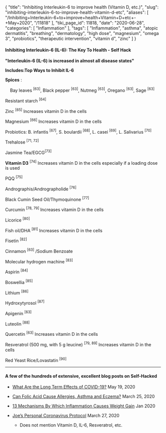 {
    "title": "Inhibiting Interleukin-6 to improve health (Vitamin D, etc.)",
    "slug": "inhibiting-interleukin-6-to-improve-health-vitamin-d-etc",
    "aliases": [
        "/Inhibiting+Interleukin-6+to+improve+health+Vitamin+D+etc+-+May+2020",
        "/11818"
    ],
    "tiki_page_id": 11818,
    "date": "2020-06-28",
    "categories": [
        "Inflammation"
    ],
    "tags": [
        "Inflammation",
        "asthma",
        "atopic dermatitis",
        "breathing",
        "dermatology",
        "high dose",
        "magnesium",
        "omega 3",
        "probiotics",
        "therapeutic intervention",
        "vitamin d",
        "zinc"
    ]
}


#### Inhibiting Interleukin-6 (IL-6): The Key To Health - Self Hack

 **"Interleukin-6 (IL-6) is increased in almost all disease states"** 

 **Includes:Top Ways to Inhibit IL-6** 

 **Spices** : 

&nbsp; &nbsp; Bay leaves <sup>[63]</sup>, Black pepper <sup>[63]</sup>, Nutmeg <sup>[63]</sup>, Oregano <sup>[63]</sup>, Sage <sup>[63]</sup>

Resistant starch <sup>[64]</sup>

Zinc <sup>[65]</sup> Increases vitamin D in the cells

Magnesium <sup>[66]</sup>  Increases vitamin D in the cells

Probiotics: B. infantis <sup>[67]</sup>, S. boulardii <sup>[68]</sup>, L. casei <sup>[69]</sup>, L. Salivarius <sup>[70]</sup>

Trehalose <sup>[71, 72]</sup>

Jasmine Tea/EGCG<sup>[73]</sup>

 **Vitamin D3**  <sup>[74]</sup>  Increases vitamin D in the cells especially if a loading dose is used

PQQ <sup>[75]</sup>

Andrographis/Andrographolide <sup>[76]</sup> 

Black Cumin Seed Oil/Thymoquinone <sup>[77]</sup>

Curcumin <sup>[78, 79]</sup>  Increases vitamin D in the cells

Licorice <sup>[80]</sup>

Fish oil/DHA <sup>[81]</sup> Increases vitamin D in the cells

Fisetin <sup>[82]</sup>

Cinnamon <sup>[63]</sup> /Sodium Benzoate

Molecular hydrogen machine <sup>[83]</sup>

Aspirin <sup>[84]</sup>

Boswellia <sup>[85]</sup>

Lithium <sup>[86]</sup>

Hydroxytyrosol <sup>[87]</sup>

Apigenin <sup>[63]</sup>

Luteolin <sup>[88]</sup>

Quercetin <sup>[63]</sup> Increases vitamin D in the cells

Resveratrol (500 mg, with 5 g leucine) <sup>[79, 89]</sup>  Increases vitamin D in the cells

Red Yeast Rice/Lovastatin <sup>[90]</sup>

---

#### A few of the hundreds of extensive, excellent blog posts on Self-Hacked

* [What Are the Long Term Effects of COVID-19?](https://selfhack.com/blog/what-are-the-long-term-effects-of-covid-19/) May 19, 2020

* [Can Folic Acid Cause Allergies, Asthma and Eczema?](https://selfhack.com/blog/can-too-little-or-too-much-folate-cause-allergies-asthma-and-eczema/) March 25, 2020

* [13 Mechanisms By Which Inflammation Causes Weight Gain](https://selfhack.com/blog/13-mechanisms-inflammation-causes-weight-gain/%20) Jan 2020

* [Joe’s Personal Coronavirus Protocol](https://selfhack.com/blog/coronavirus-joes-personal-protocol/) March 27, 2020

   * Does not mention Vitamin D, IL-6, Resveratrol, etc.